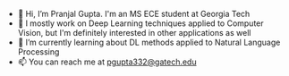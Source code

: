 - 👋 Hi, I’m Pranjal Gupta. I'm an MS ECE student at Georgia Tech
- 👀 I mostly work on Deep Learning techniques applied to Computer Vision, but I'm definitely interested in other applications as well
- 🌱 I’m currently learning about DL methods applied to Natural Language Processing
- 📫 You can reach me at pgupta332@gatech.edu

<!---
pranjalg96/pranjalg96 is a ✨ special ✨ repository because its `README.md` (this file) appears on your GitHub profile.
You can click the Preview link to take a look at your changes.
--->
